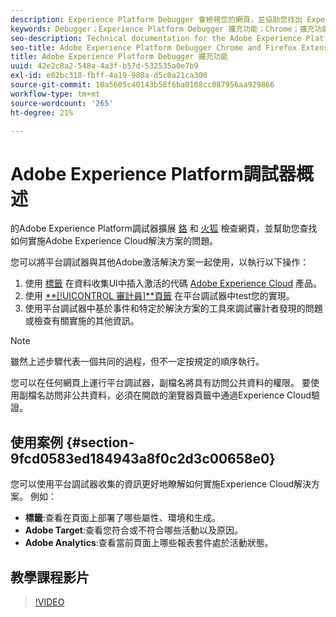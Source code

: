 ```yaml
---
description: Experience Platform Debugger 會檢視您的網頁，並協助您找出 Experience Cloud 解決方案實作方式的相關問題.
keywords: Debugger；Experience Platform Debugger 擴充功能；Chrome；擴充功能
seo-description: Technical documentation for the Adobe Experience Platform Debugger Chrome and Firefox Extension - examine your web pages and understand problems with your Experience Cloud solution mplementations
seo-title: Adobe Experience Platform Debugger Chrome and Firefox Extension
title: Adobe Experience Platform Debugger 擴充功能
uuid: 42e2c8a2-548a-4a3f-b57d-532535a0e7b9
exl-id: e02bc318-fbff-4a19-980a-d5c0a21ca300
source-git-commit: 10a5605c40143b58f6ba0108cc087956aa929866
workflow-type: tm+mt
source-wordcount: '265'
ht-degree: 21%

---
```


# Adobe Experience Platform調試器概述

的Adobe Experience Platform調試器擴展 [鉻](https://chrome.google.com/webstore/detail/adobe-experience-cloud-de/ocdmogmohccmeicdhlhhgepeaijenapj) 和 [火狐](https://addons.mozilla.org/zh-TW/firefox/addon/adobe-experience-platform-dbg/) 檢查網頁，並幫助您查找如何實施Adobe Experience Cloud解決方案的問題。

您可以將平台調試器與其他Adobe激活解決方案一起使用，以執行以下操作：

1. 使用 [標籤](../tags/home.md) 在資料收集UI中插入激活的代碼 [Adobe Experience Cloud](https://experienceleague.adobe.com/docs/core-services/interface/experience-cloud.html?lang=zh-Hant) 產品。
1. 使用 [**[!UICONTROL 審計員&#x200B;]**頁籤](./auditor/overview.md) 在平台調試器中test您的實現。
1. 使用平台調試器中基於事件和特定於解決方案的工具來調試審計者發現的問題或檢查有關實施的其他資訊。

>[!NOTE]
>
>雖然上述步驟代表一個共同的過程，但不一定按規定的順序執行。

您可以在任何網頁上運行平台調試器，副檔名將具有訪問公共資料的權限。 要使用副檔名訪問非公共資料，必須在開啟的瀏覽器頁籤中通過Experience Cloud驗證。

## 使用案例 {#section-9fcd0583ed184943a8f0c2d3c00658e0}

您可以使用平台調試器收集的資訊更好地瞭解如何實施Experience Cloud解決方案。 例如：

* **標籤**:查看在頁面上部署了哪些屬性、環境和生成。
* **Adobe Target**:查看您符合或不符合哪些活動以及原因。
* **Adobe Analytics**:查看當前頁面上哪些報表套件處於活動狀態。

## 教學課程影片

>[!VIDEO](https://video.tv.adobe.com/v/32156?quality=12&learn=on)
